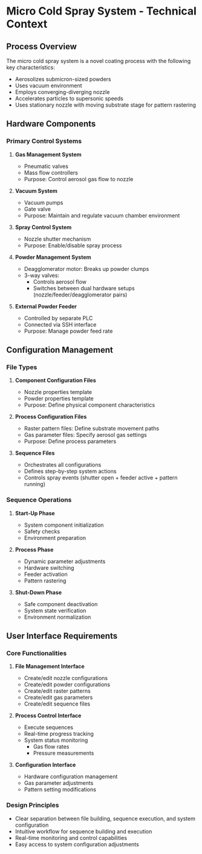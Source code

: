 # Micro Cold Spray System - Technical Context

## Process Overview

The micro cold spray system is a novel coating process with the following key characteristics:

* Aerosolizes submicron-sized powders
* Uses vacuum environment
* Employs converging-diverging nozzle
* Accelerates particles to supersonic speeds
* Uses stationary nozzle with moving substrate stage for pattern rastering

## Hardware Components

### Primary Control Systems

1. **Gas Management System**
    * Pneumatic valves
    * Mass flow controllers
    * Purpose: Control aerosol gas flow to nozzle

2. **Vacuum System**
    * Vacuum pumps
    * Gate valve
    * Purpose: Maintain and regulate vacuum chamber environment

3. **Spray Control System**
    * Nozzle shutter mechanism
    * Purpose: Enable/disable spray process

4. **Powder Management System**
    * Deagglomerator motor: Breaks up powder clumps
    * 3-way valves:
        * Controls aerosol flow
        * Switches between dual hardware setups (nozzle/feeder/deagglomerator pairs)

5. **External Powder Feeder**
    * Controlled by separate PLC
    * Connected via SSH interface
    * Purpose: Manage powder feed rate

## Configuration Management

### File Types

1. **Component Configuration Files**
    * Nozzle properties template
    * Powder properties template
    * Purpose: Define physical component characteristics

2. **Process Configuration Files**
    * Raster pattern files: Define substrate movement paths
    * Gas parameter files: Specify aerosol gas settings
    * Purpose: Define process parameters

3. **Sequence Files**
    * Orchestrates all configurations
    * Defines step-by-step system actions
    * Controls spray events (shutter open + feeder active + pattern running)

### Sequence Operations

1. **Start-Up Phase**
    * System component initialization
    * Safety checks
    * Environment preparation

2. **Process Phase**
    * Dynamic parameter adjustments
    * Hardware switching
    * Feeder activation
    * Pattern rastering

3. **Shut-Down Phase**
    * Safe component deactivation
    * System state verification
    * Environment normalization

## User Interface Requirements

### Core Functionalities

1. **File Management Interface**
    * Create/edit nozzle configurations
    * Create/edit powder configurations
    * Create/edit raster patterns
    * Create/edit gas parameters
    * Create/edit sequence files

2. **Process Control Interface**
    * Execute sequences
    * Real-time progress tracking
    * System status monitoring
        * Gas flow rates
        * Pressure measurements

3. **Configuration Interface**
    * Hardware configuration management
    * Gas parameter adjustments
    * Pattern setting modifications

### Design Principles

* Clear separation between file building, sequence execution, and system configuration
* Intuitive workflow for sequence building and execution
* Real-time monitoring and control capabilities
* Easy access to system configuration adjustments
